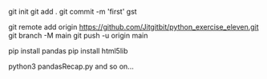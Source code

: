 git init
git add .
git commit -m 'first'
gst

git remote add origin https://github.com/Jitgitbit/python_exercise_eleven.git
git branch -M main
git push -u origin main


pip install pandas
pip install html5lib

python3 pandasRecap.py
and so on...